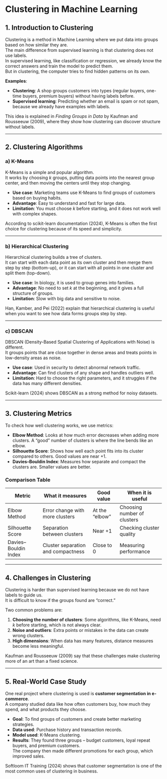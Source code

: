 # Clustering in Machine Learning

## 1. Introduction to Clustering
Clustering is a method in Machine Learning where we put data into groups based on how similar they are.  
The main difference from supervised learning is that clustering does not use labels.  
In supervised learning, like classification or regression, we already know the correct answers and train the model to predict them.  
But in clustering, the computer tries to find hidden patterns on its own.

**Examples**:  
- **Clustering**: A shop groups customers into types (regular buyers, one-time buyers, premium buyers) without having labels before.  
- **Supervised learning**: Predicting whether an email is spam or not spam, because we already have examples with labels.  

This idea is explained in *Finding Groups in Data* by Kaufman and Rousseeuw (2009), where they show how clustering can discover structure without labels.

---

## 2. Clustering Algorithms

### a) K-Means
K-Means is a simple and popular algorithm.  
It works by choosing *k* groups, putting data points into the nearest group center, and then moving the centers until they stop changing.  

- **Use case**: Marketing teams use K-Means to find groups of customers based on buying habits.  
- **Advantage**: Easy to understand and fast for large data.  
- **Limitation**: You must choose *k* before starting, and it does not work well with complex shapes.  

According to scikit-learn documentation (2024), K-Means is often the first choice for clustering because of its speed and simplicity.  

---

### b) Hierarchical Clustering
Hierarchical clustering builds a tree of clusters.  
It can start with each data point as its own cluster and then merge them step by step (bottom-up), or it can start with all points in one cluster and split them (top-down).  

- **Use case**: In biology, it is used to group genes into families.  
- **Advantage**: No need to set *k* at the beginning, and it gives a full structure of groups.  
- **Limitation**: Slow with big data and sensitive to noise.  

Han, Kamber, and Pei (2022) explain that hierarchical clustering is useful when you want to see how data forms groups step by step.  

---

### c) DBSCAN
DBSCAN (Density-Based Spatial Clustering of Applications with Noise) is different.  
It groups points that are close together in dense areas and treats points in low-density areas as noise.  

- **Use case**: Used in security to detect abnormal network traffic.  
- **Advantage**: Can find clusters of any shape and handles outliers well.  
- **Limitation**: Hard to choose the right parameters, and it struggles if the data has many different densities.  

Scikit-learn (2024) shows DBSCAN as a strong method for noisy datasets.  

---

## 3. Clustering Metrics
To check how well clustering works, we use metrics:  

- **Elbow Method**: Looks at how much error decreases when adding more clusters. A “good” number of clusters is where the line bends like an elbow.  
- **Silhouette Score**: Shows how well each point fits into its cluster compared to others. Good values are near +1.  
- **Davies–Bouldin Index**: Measures how separate and compact the clusters are. Smaller values are better.  

### Comparison Table
| Metric              | What it measures                   | Good value      | When it is useful               |
|---------------------|-------------------------------------|-----------------|---------------------------------|
| Elbow Method        | Error change with more clusters     | At the “elbow”  | Choosing number of clusters     |
| Silhouette Score    | Separation between clusters         | Near +1         | Checking cluster quality        |
| Davies–Bouldin Index| Cluster separation and compactness  | Close to 0      | Measuring performance           |

---

## 4. Challenges in Clustering
Clustering is harder than supervised learning because we do not have labels to guide us.  
It is difficult to know if the groups found are “correct.”  

Two common problems are:  
1. **Choosing the number of clusters**: Some algorithms, like K-Means, need *k* before starting, which is not always clear.  
2. **Noise and outliers**: Extra points or mistakes in the data can create wrong clusters.  
3. **High dimensions**: When data has many features, distance measures become less meaningful.  

Kaufman and Rousseeuw (2009) say that these challenges make clustering more of an art than a fixed science.  

---

## 5. Real-World Case Study
One real project where clustering is used is **customer segmentation in e-commerce**.  
A company studied data like how often customers buy, how much they spend, and what products they choose.  

- **Goal**: To find groups of customers and create better marketing strategies.  
- **Data used**: Purchase history and transaction records.  
- **Model used**: K-Means clustering.  
- **Results**: They found three groups – budget customers, loyal repeat buyers, and premium customers.  
  The company then made different promotions for each group, which improved sales.  

Softloom IT Training (2024) shows that customer segmentation is one of the most common uses of clustering in business.  
